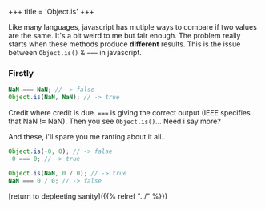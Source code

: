 +++
title = 'Object.is'
+++

Like many languages, javascript has mutiple ways to compare if two values are the same. It's a bit weird to me but fair enough. 
The problem really starts when these methods produce **different** results. This is the issue between `Object.is()` & `===` in javascript.

### Firstly
```javascript
NaN === NaN; // -> false
Object.is(NaN, NaN); // -> true
```
Credit where credit is due. `===` is giving the correct output (IEEE specifies that NaN != NaN).
Then you see `Object.is()`... Need i say more?  

And these, i'll spare you me ranting about it all..
```javascript
Object.is(-0, 0); // -> false
-0 === 0; // -> true

Object.is(NaN, 0 / 0); // -> true
NaN === 0 / 0; // -> false
```
  
[return to depleeting sanity]({{% relref "../" %}})